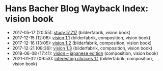# Hans Bacher Blog Wayback Index: vision book

* 2017-05-17 (20:55): [study 51717](https://web.archive.org/web/https://one1more2time3.wordpress.com/2017/05/17/study-51717/) (bilderfabrik, vision book)
* 2017-12-15 (12:06): [vision 1.1](https://web.archive.org/web/https://one1more2time3.wordpress.com/2017/12/15/vision-1-1/) (bilderfabrik, composition, vision book)
* 2017-12-16 (13:05): [vision 1.2](https://web.archive.org/web/https://one1more2time3.wordpress.com/2017/12/16/vision-1-2/) (bilderfabrik, composition, vision book)
* 2017-12-21 (08:36): [vision 1.3](https://web.archive.org/web/https://one1more2time3.wordpress.com/2017/12/21/vision-1-3/) (bilderfabrik, composition, vision book)
* 2019-06-08 (17:41): [vision – japanese edition](https://web.archive.org/web/https://one1more2time3.wordpress.com/2019/06/08/vision-japanese-edition/) (composition, vision book)
* 2021-01-02 (09:53): [interesting choices 1.1](https://web.archive.org/web/https://one1more2time3.wordpress.com/2021/01/02/interesting-choices-1-1/) (bilderfabrik, composition, vision book)